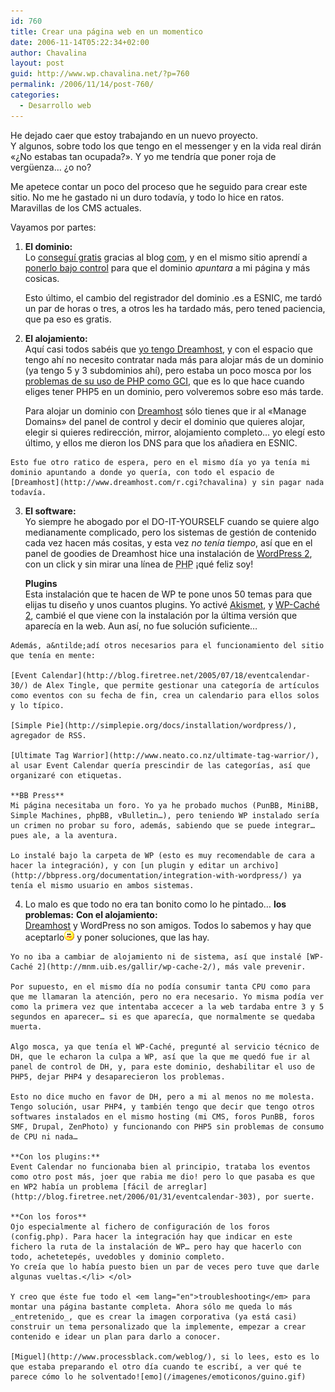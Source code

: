 ```yaml
---
id: 760
title: Crear una página web en un momentico
date: 2006-11-14T05:22:34+02:00
author: Chavalina
layout: post
guid: http://www.wp.chavalina.net/?p=760
permalink: /2006/11/14/post-760/
categories:
  - Desarrollo web
---
```

He dejado caer que estoy trabajando en un nuevo proyecto.  
Y algunos, sobre todo los que tengo en el messenger y en la vida real dirán «¿No estabas tan ocupada?». Y yo me tendría que poner roja de verg&uuml;enza… ¿o no?

Me apetece contar un poco del proceso que he seguido para crear este sitio. No me he gastado ni un duro todavía, y todo lo hice en ratos. Maravillas de los CMS actuales.

Vayamos por partes:

  1. **El dominio:**  
    Lo [conseguí gratis](http://www.com.es/00433/dominios-es-gratis/) gracias al blog [com](http://www.com.es/), y en el mismo sitio aprendí a [ponerlo bajo control](http://www.com.es/00438/gestionar-dominio-esnic/) para que el dominio _apuntara_ a mi página y más cosicas.</p> 
    Esto último, el cambio del registrador del dominio .es a ESNIC, me tardó un par de horas o tres, a otros les ha tardado más, pero tened paciencia, que pa eso es gratis.

  2. **El alojamiento:**  
    Aquí casi todos sabéis que [yo tengo Dreamhost](http://chavalina.net/comentar.php?idpost=618), y con el espacio que tengo ahí no necesito contratar nada más para alojar más de un dominio (ya tengo 5 y 3 subdominios ahí), pero estaba un poco mosca por los [problemas de su uso de <acronym title="Hypertext PreProcessor">PHP</acronym> como GCI](http://mnm.uib.es/gallir/posts/2005/11/10/499/), que es lo que hace cuando eliges tener PHP5 en un dominio, pero volveremos sobre eso más tarde.</p> 
    Para alojar un dominio con [Dreamhost](http://www.dreamhost.com/r.cgi?chavalina) sólo tienes que ir al «Manage Domains» del panel de control y decir el dominio que quieres alojar, elegir si quieres redirección, mirror, alojamiento completo… yo elegí esto último, y ellos me dieron los DNS para que los a&ntilde;adiera en ESNIC.
    
    Esto fue otro ratico de espera, pero en el mismo día yo ya tenía mi dominio apuntando a donde yo quería, con todo el espacio de [Dreamhost](http://www.dreamhost.com/r.cgi?chavalina) y sin pagar nada todavía.

  3. **El software:**  
    Yo siempre he abogado por el DO-IT-YOURSELF cuando se quiere algo medianamente complicado, pero los sistemas de gestión de contenido cada vez hacen más cositas, y esta vez _no tenía tiempo_, así que en el panel de goodies de Dreamhost hice una instalación de [WordPress 2](http://www.wordpress.com), con un click y sin mirar una línea de <acronym title="Hypertext PreProcessor">PHP</acronym> ¡qué feliz soy!</p> 
    **Plugins**  
    Esta instalación que te hacen de WP te pone unos 50 temas para que elijas tu dise&ntilde;o y unos cuantos plugins. Yo activé [Akismet](http://akismet.com/), y [WP-Caché 2](http://mnm.uib.es/gallir/wp-cache-2/), cambié el que viene con la instalación por la última versión que aparecía en la web. Aun así, no fue solución suficiente…
    
    Además, a&ntilde;adí otros necesarios para el funcionamiento del sitio que tenía en mente: 
    
    [Event Calendar](http://blog.firetree.net/2005/07/18/eventcalendar-30/) de Alex Tingle, que permite gestionar una categoría de artículos como eventos con su fecha de fin, crea un calendario para ellos solos y lo típico.
    
    [Simple Pie](http://simplepie.org/docs/installation/wordpress/), agregador de RSS.
    
    [Ultimate Tag Warrior](http://www.neato.co.nz/ultimate-tag-warrior/), al usar Event Calendar quería prescindir de las categorías, así que organizaré con etiquetas.
    
    **BB Press**  
    Mi página necesitaba un foro. Yo ya he probado muchos (PunBB, MiniBB, Simple Machines, phpBB, vBulletin…), pero teniendo WP instalado sería un crimen no probar su foro, además, sabiendo que se puede integrar… pues ale, a la aventura.
    
    Lo instalé bajo la carpeta de WP (esto es muy recomendable de cara a hacer la integración), y con [un plugin y editar un archivo](http://bbpress.org/documentation/integration-with-wordpress/) ya tenía el mismo usuario en ambos sistemas. 

  4. Lo malo es que todo no era tan bonito como lo he pintado… **los problemas:** 
    **Con el alojamiento:**  
    [Dreamhost](http://www.dreamhost.com/r.cgi?chavalina) y WordPress no son amigos. Todos lo sabemos y hay que aceptarlo![emo](/imagenes/emoticonos/confuso.gif) y poner soluciones, que las hay.
    
    Yo no iba a cambiar de alojamiento ni de sistema, así que instalé [WP-Caché 2](http://mnm.uib.es/gallir/wp-cache-2/), más vale prevenir.
    
    Por supuesto, en el mismo día no podía consumir tanta CPU como para que me llamaran la atención, pero no era necesario. Yo misma podía ver como la primera vez que intentaba accecer a la web tardaba entre 3 y 5 segundos en aparecer… si es que aparecía, que normalmente se quedaba muerta.
    
    Algo mosca, ya que tenía el WP-Caché, pregunté al servicio técnico de DH, que le echaron la culpa a WP, así que la que me quedó fue ir al panel de control de DH, y, para este dominio, deshabilitar el uso de PHP5, dejar PHP4 y desaparecieron los problemas.
    
    Esto no dice mucho en favor de DH, pero a mi al menos no me molesta. Tengo solución, usar PHP4, y también tengo que decir que tengo otros softwares instalados en el mismo hosting (mi CMS, foros PunBB, foros SMF, Drupal, ZenPhoto) y funcionando con PHP5 sin problemas de consumo de CPU ni nada…
    
    **Con los plugins:**  
    Event Calendar no funcionaba bien al principio, trataba los eventos como otro post más, joer que rabia me dio! pero lo que pasaba es que en WP2 había un problema [fácil de arreglar](http://blog.firetree.net/2006/01/31/eventcalendar-303), por suerte.
    
    **Con los foros**  
    Ojo especialmente al fichero de configuración de los foros (config.php). Para hacer la integración hay que indicar en este fichero la ruta de la instalación de WP… pero hay que hacerlo con todo, achetetepés, uvedobles y dominio completo.  
    Yo creía que lo había puesto bien un par de veces pero tuve que darle algunas vueltas.</li> </ol> 
    
    Y creo que éste fue todo el <em lang="en">troubleshooting</em> para montar una página bastante completa. Ahora sólo me queda lo más _entretenido_, que es crear la imagen corporativa (ya está casi) construir un tema personalizado que la implemente, empezar a crear contenido e idear un plan para darlo a conocer.
    
    [Miguel](http://www.processblack.com/weblog/), si lo lees, esto es lo que estaba preparando el otro día cuando te escribí, a ver qué te parece cómo lo he solventado![emo](/imagenes/emoticonos/guino.gif)